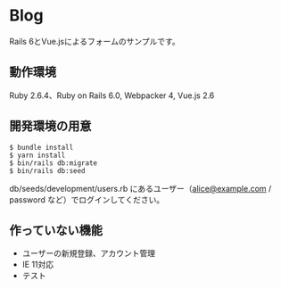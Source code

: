 # Blog

Rails 6とVue.jsによるフォームのサンプルです。

## 動作環境

Ruby 2.6.4、Ruby on Rails 6.0, Webpacker 4, Vue.js 2.6

## 開発環境の用意

```
$ bundle install
$ yarn install
$ bin/rails db:migrate
$ bin/rails db:seed
```

db/seeds/development/users.rb にあるユーザー（alice@example.com / password など）でログインしてください。

## 作っていない機能

- ユーザーの新規登録、アカウント管理
- IE 11対応
- テスト
